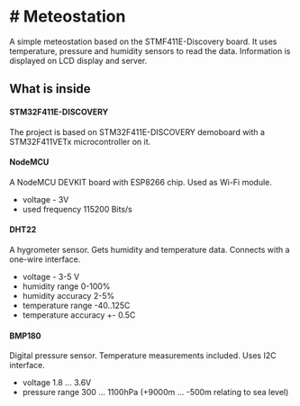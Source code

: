# # Meteostation

A simple meteostation based on the STMF411E-Discovery board. It uses temperature, pressure and humidity sensors to read the data. Information is displayed on LCD display and server.

## What is inside
#### STM32F411E-DISCOVERY
The project is based on STM32F411E-DISCOVERY demoboard with a STM32F411VETx microcontroller on it.

#### NodeMCU
A NodeMCU DEVKIT board with ESP8266 chip. Used as Wi-Fi module.
- voltage - 3V
- used frequency 115200 Bits/s

#### DHT22
A hygrometer sensor. Gets humidity and temperature data. Connects with a one-wire interface.
- voltage - 3-5 V
- humidity range 0-100%
- humidity accuracy 2-5%
- temperature range -40..125C
- temperature accuracy +- 0.5C

#### BMP180

Digital pressure sensor. Temperature measurements included. Uses I2C interface.
- voltage 1.8 ... 3.6V
- pressure range 300 ... 1100hPa (+9000m ... -500m relating to sea level)
